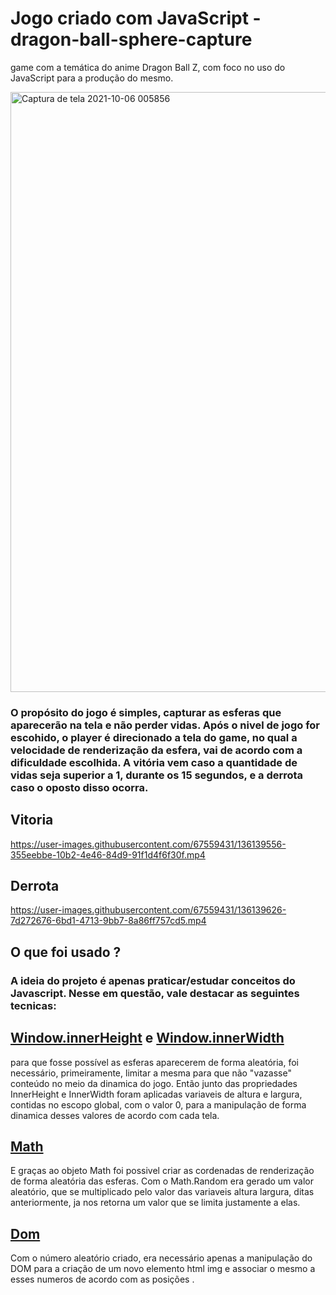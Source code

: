 # Jogo criado com JavaScript - dragon-ball-sphere-capture
game com a temática do anime Dragon Ball Z, com  foco no uso do JavaScript para a produção do mesmo. 

<img width="960" alt="Captura de tela 2021-10-06 005856" src="https://user-images.githubusercontent.com/67559431/136138606-c13de66b-584b-4223-80fd-716a049d9698.png">

### O propósito do jogo é simples, capturar as esferas que aparecerão na tela e não perder vidas. Após o nivel de jogo for escohido, o player é direcionado a tela do game, no qual a velocidade de renderização da esfera, vai de acordo com a dificuldade escolhida. A vitória vem caso a quantidade de vidas seja superior a 1, durante os 15 segundos, e a derrota caso o oposto disso ocorra.


## Vitoria

https://user-images.githubusercontent.com/67559431/136139556-355eebbe-10b2-4e46-84d9-91f1d4f6f30f.mp4


## Derrota

https://user-images.githubusercontent.com/67559431/136139626-7d272676-6bd1-4713-9bb7-8a86ff757cd5.mp4

## O que foi usado ?

### A ideia do projeto é apenas praticar/estudar conceitos do Javascript. Nesse em questão, vale destacar as seguintes tecnicas:

## [Window.innerHeight](https://developer.mozilla.org/pt-BR/docs/Web/API/Window/innerHeight) e [Window.innerWidth](https://developer.mozilla.org/en-US/docs/Web/API/Window/innerWidth)
<p> para que fosse possível as esferas aparecerem de forma aleatória, foi necessário, primeiramente, limitar a mesma para que não "vazasse" conteúdo no meio da dinamica do jogo. Então junto das propriedades InnerHeight e InnerWidth foram aplicadas variaveis de altura e largura, contidas no escopo global, com o valor 0, para a manipulação de forma dinamica desses valores de acordo com cada tela. </p>
  
## [Math](https://developer.mozilla.org/pt-BR/docs/Web/JavaScript/Reference/Global_Objects/Math)
<p>E graças ao objeto Math foi possivel criar as cordenadas de renderização de forma aleatória das esferas. Com o Math.Random era gerado um valor aleatório, que se multiplicado pelo valor das variaveis altura largura, ditas anteriormente, ja nos retorna um valor que se limita justamente  a elas. </p>
  
##  [Dom](https://developer.mozilla.org/pt-BR/docs/Web/API/Document_Object_Model/Introduction)
<p>Com o número aleatório criado, era necessário apenas a manipulação do DOM para a criação de um novo elemento html img e associar o mesmo a esses numeros de acordo com as posições .</p>
